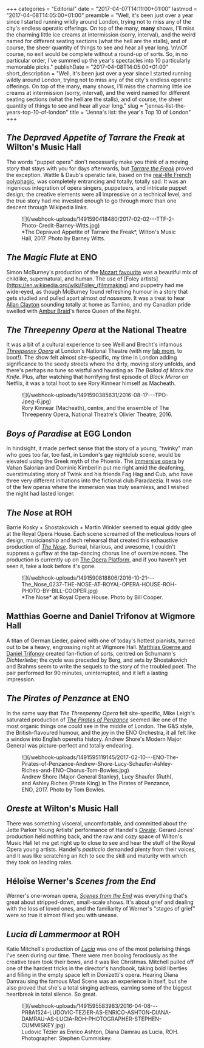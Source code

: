 +++
categories = "Editorial"
date = "2017-04-07T14:11:00+01:00"
lastmod = "2017-04-08T14:05:00+01:00"
preamble = "Well, it's been just over a year since I started running wildly around London, trying not to miss any of the city's endless operatic offerings. On top of the many, **many** shows, I'll miss the charming little ice creams at intermission (sorry, interval), and the weird named for different seating sections (what the hell are the stalls), and of course, the sheer quantity of things to see and hear all year long. \n\nOf course, no exit would be complete without a round-up of sorts. So, in no particular order, I've summed up the year's spectacles into 10 particularly memorable picks."
publishDate = "2017-04-08T14:05:00+01:00"
short_description = "Well, it's been just over a year since I started running wildly around London, trying not to miss any of the city's endless operatic offerings. On top of the many, many shows, I'll miss the charming little ice creams at intermission (sorry, interval), and the weird named for different seating sections (what the hell are the stalls), and of course, the sheer quantity of things to see and hear all year long."
slug = "jennas-list-the-years-top-10-of-london"
title = "Jenna&#039;s list: the year&#039;s Top 10 of London"
+++

## *The Depraved Appetite of Tarrare the Freak* at Wilton's Music Hall

The words "puppet opera" don't necessarily make you think of a moving story that stays with you for days afterwards, but [*Tarrare the Freak*](/tarrare-the-freak-i-just-want-to-be-full/) proved the exception. Wattle & Daub's operatic tale, based on the [real-life French polyphagic](https://en.wikipedia.org/wiki/Tarrare), was completely entrancing and totally, totally sad. It was an ingenious integration of opera singers, puppeteers, and intricate puppet design; the creative elements were all impressive on a technical level, and the true story had me invested enough to go through more than one descent through Wikipedia links.

<figure data-type="image">
![](/webhook-uploads/1491590418480/2017-02-02---TTF-2-Photo-Credit-Barney-Witts.jpg)
<figcaption>*The Depraved Appetite of Tarrare the Freak*, Wilton's Music Hall, 2017. Photo by Barney Witts.</figcaption>
</figure>

## *The Magic Flute* at ENO

Simon McBurney's production of the [Mozart favourite](/in-review-enos-the-magic-flute/) was a beautiful mix of childlike, supernatural, and human. The use of [Foley artists](https://en.wikipedia.org/wiki/Foley_(filmmaking) and puppetry had me wide-eyed, as though McBurney found refreshing humour in a story that gets studied and pulled apart almost *ad nauseam*. It was a treat to hear [Allan Clayton](/scene/people/allan-clayton/) sounding totally at home as Tamino, and my Canadian pride swelled with [Ambur Braid](/talking-with-singers-ambur-braid/)'s fierce Queen of the Night.

## *The Threepenny Opera* at the National Theatre

It was a bit of a cultural experience to see Weill and Brecht's infamous [*Threepenny Opera*](/in-review-the-threepenny-opera/) at London's National Theatre (with my [fab mom](/talking-with-voice-teachers-or-meet-my-mother/), to boot!). The show felt almost site-specific, my time in London adding significance to the seedy streets where the dirty, moving story unfolds, and there's perhaps no tune so wistful and haunting as *The Ballad of Mack the Knife*. Plus, after watching that horrifying first episode of *Black Mirror* on Netflix, it was a total hoot to see Rory Kinnear himself as Macheath.

<figure data-type="image">
![](/webhook-uploads/1491590385631/2016-08-17---TPO-Jpeg-6.jpg)
<figcaption>Rory Kinnear (Macheath), centre, and the ensemble of The Threepenny Opera, National Theatre's Olivier Theatre, 2016.</figcaption>
</figure>

## *Boys of Paradise* at EGG London

In hindsight, it made perfect sense that the story of a young, "twinky" man who goes too far, too fast, in London's gay nightclub scene, would be elevated using the Greek myth of the Phoenix. The [immersive opera](/thrilling-nights-boys-of-paradise/) by Vahan Salorian and Dominic Kimberlin put me right amid the deafening, overstimulating story of Twink and his friends Fag Hag and Cub, who have three very different initiations into the fictional club Paradaezia. It was one of the few operas where the immersion was truly seamless, and I wished the night had lasted longer.

## *The Nose* at ROH

Barrie Kosky + Shostakovich + Martin Winkler seemed to equal giddy glee at the Royal Opera House. Each scene screamed of the meticulous hours of design, musicianship and tech rehearsal that created this exhaustive production of [*The Nose*](/jaw-dropping-the-nose-at-roh/). Surreal, hilarious, and awesome, I couldn't suppress a guffaw at the tap-dancing chorus line of oversize noses. The production is currently up on [The Opera Platform](http://www.theoperaplatform.eu/en/opera/shostakovich-nose), and if you haven't yet seen it, take a look before it's gone.

<figure data-type="image">
![](/webhook-uploads/1491590818806/2016-10-21---The_Nose_0237-THE-NOSE-AT-ROYAL-OPERA-HOUSE-ROH-PHOTO-BY-BILL-COOPER.jpg)
<figcaption>*The Nose* at Royal Opera House. Photo by Bill Cooper.</figcaption>
</figure>

## Matthias Goerne and Daniel Trifonov at Wigmore Hall

A titan of German Lieder, paired with one of today's hottest pianists, turned out to be a heavy, engrossing night at Wigmore Hall. [Matthias Goerne and Daniel Trifonov](/recitals-that-stick-matthias-goerne-at-wigmore-hall/) created fan-fiction of sorts, centred on Schumann's *Dichterliebe*; the cycle was preceded by Berg, and sets by Shostakovich and Brahms seem to write the sequels to the story of the troubled poet. The pair performed for 90 minutes, uninterrupted, and it left a lasting impression.

## *The Pirates of Penzance* at ENO

In the same way that *The Threepenny Opera* felt site-specific, Mike Leigh's saturated production of [*The Pirates of Penzance*](/in-review-the-pirates-of-penzance-at-eno/) seemed like one of the most organic things one could see in the middle of London. The G&S style, the British-flavoured humour, and the joy in the ENO Orchestra, it all felt like a window into English operetta history. Andrew Shore's Modern Major General was picture-perfect and totally endearing.

<figure data-type="image">
![](/webhook-uploads/1491595119145/2017-02-10---ENO-The-Pirates-of-Penzance-Andrew-Shore-Lucy-Schaufer-Ashley-Riches-and-ENO-Chorus-Tom-Bowles.jpg)
<figcaption>Andrew Shore (Major-General Stanley), Lucy Shaufer (Ruth), and Ashley Riches (Pirate King) in The Pirates of Penzance, ENO, 2017. Photo by Tom Bowles.</figcaption>
</figure>

## *Oreste* at Wilton's Music Hall

There was something visceral, uncomfortable, and committed about the Jette Parker Young Artists' performance of Handel's [*Oreste*](/in-review-the-jette-parker-young-artists-present-oreste/). Gerard Jones' production held nothing back, and the raw and cozy space of Wilton's Music Hall let me get right up to close to see and hear the stuff of the Royal Opera young artists. Handel's *pasticcio* demanded plenty from their voices, and it was like scratching an itch to see the skill and maturity with which they took on leading roles.

## Héloïse Werner's *Scenes from the End*

Werner's one-woman opera, [*Scenes from the End*](/in-review-scenes-from-the-end/) was everything that's great about stripped-down, small-scale shows. It's about grief and dealing with the loss of loved ones, and the familiarity of Werner's "stages of grief" were so true it almost filled you with unease.

## *Lucia di Lammermoor* at ROH

Katie Mitchell's production of [*Lucia*](/in-review-lucia-di-lammermoor-at-roh/) was one of the most polarising things I've seen during our time. There were men booing ferociously as the creative team took their bows, and it was like Christmas. Mitchell pulled off one of the hardest tricks in the director's handbook, taking bold liberties and filling in the empty space left in Donizetti's opera. Hearing Diana Damrau sing the famous Mad Scene was an experience in itself, but she also proved that she's a total singing actress, earning some of the biggest heartbreak in total silence. So great.

<figure data-type="image">
![](/webhook-uploads/1491595583983/2016-04-08---PR8A1524-LUDOVIC-TEZIER-AS-ENRICO-ASHTON-DIANA-DAMRAU-AS-LUCIA-ROH-PHOTOGRAPHER-STEPHEN-CUMMISKEY.jpg)
<figcaption>Ludovic Tézier as Enrico Ashton, Diana Damrau as Lucia, ROH. Photographer: Stephen Cummiskey.</figcaption>
</figure>
